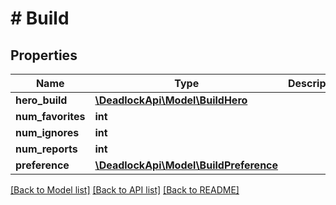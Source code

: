 # # Build

## Properties

Name | Type | Description | Notes
------------ | ------------- | ------------- | -------------
**hero_build** | [**\DeadlockApi\Model\BuildHero**](BuildHero.md) |  |
**num_favorites** | **int** |  |
**num_ignores** | **int** |  |
**num_reports** | **int** |  |
**preference** | [**\DeadlockApi\Model\BuildPreference**](BuildPreference.md) |  | [optional]

[[Back to Model list]](../../README.md#models) [[Back to API list]](../../README.md#endpoints) [[Back to README]](../../README.md)
